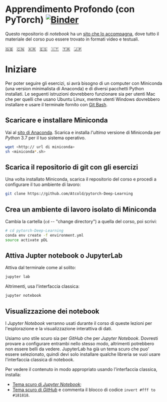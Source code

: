 # Apprendimento Profondo (con PyTorch) [![Binder](https://mybinder.org/badge_logo.svg)](https://mybinder.org/v2/gh/Atcold/pytorch-Deep-Learning/master)


Questo repositorio di *notebook* ha un [sito che lo
accompagna](https://atcold.github.io/pytorch-Deep-Learning/it/), dove tutto il
materiale del corso puo essere trovato in formati video e testuali.

<!-- English - Mandarin - Korean - Spanish - Italian - Turkish - Japanese -->
[🇬🇧](https://github.com/Atcold/pytorch-Deep-Learning/blob/master/README.md) &nbsp; [🇨🇳](https://github.com/Atcold/pytorch-Deep-Learning/blob/master/docs/zh/README-ZH.md) &nbsp; [🇰🇷](https://github.com/Atcold/pytorch-Deep-Learning/blob/master/docs/ko/README-KO.md) &nbsp; [🇪🇸](https://github.com/Atcold/pytorch-Deep-Learning/blob/master/docs/es/README-ES.md) &nbsp; [🇮🇹](https://github.com/Atcold/pytorch-Deep-Learning/blob/master/docs/it/README-IT.md) &nbsp; [🇹🇷](https://github.com/Atcold/pytorch-Deep-Learning/blob/master/docs/tr/README-TR.md) &nbsp; [🇯🇵](https://github.com/Atcold/pytorch-Deep-Learning/blob/master/docs/ja/README-JA.md)

# Iniziare

Per poter seguire gli esercizi, si avrà bisogno di un computer con Miniconda
(una version minimalista di Anaconda) e di diversi pacchetti Python installati.
Le seguenti istruzioni dovrebbero funzionare sia per utenti Mac che per quelli
che usano Ubuntu Linux, mentre utenti Windows dovrebbero installare e usare il
terminale fornito con [Git Bash](https://gitforwindows.org/).


## Scaricare e installare Miniconda

Vai al [sito di Anaconda](https://conda.io/miniconda.html). Scarica e installa
*l'ultima* versione di Miniconda per *Python* 3.7 per il tuo sistema operativo.


```bash
wget <http:// url di miniconda>
sh <miniconda*.sh>
```


## Scarica il repositorio di git con gli esercizi

Una volta installato Miniconda, scarica il repositorio del corso e procedi a
configurare il tuo ambiente di lavoro:

```bash
git clone https://github.com/Atcold/pytorch-Deep-Learning
```


## Crea un ambiente di lavoro isolato di Miniconda

Cambia la cartella (`cd` -- "change directory") a quella del corso, poi
scrivi:

```bash
# cd pytorch-Deep-Learning
conda env create -f environment.yml
source activate pDL
```


## Attiva Jupter notebook o JupyterLab

Attiva dal terminale come al solito:

```bash
jupyter lab
```

Altrimenti, usa l'interfaccia classica:

```bash
jupyter notebook
```


## Visualizzazione dei notebook

I *Jupyter Notebook* verranno usati durante il corso di queste lezioni per l'esplorazione
e la visualizzazione interattiva di dati.

Usiamo uno stile scuro sia per *GitHub* che per *Jupyter Notebook*. Dovresti
provare a configurare entrambi nello stesso modo, altrimenti potrebbero non
essere belli da vedere. JupyterLab ha già un tema scuro che puo' essere
selezionato, quindi devi solo installare qualche libreria se vuoi usare
l'interfaccia classica di notebook.

Per vedere il contenuto in modo appropriato usando l'interfaccia classica,
installa:

 - [Tema scuro di *Jupyter
   Notebook*](https://userstyles.org/styles/153443/jupyter-notebook-dark);
 - [Tema scuro di *GitHub*](https://userstyles.org/styles/37035/github-dark) e
   commenta il blocco di codice `invert #fff to #181818`.
